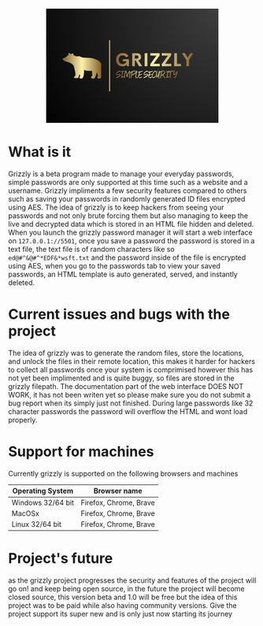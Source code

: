 <p align="center">
  <img src="Grizzly_logo.jfif" width="350" title="hover text">
</p>


# What is it 

Grizzly is a beta program made to manage your everyday passwords, simple passwords are only supported at this time such as a website and a username. Grizzly impliments a few security features compared to others such as saving your passwords in randomly generated ID files encrypted using AES. The idea of grizzly is to keep hackers from seeing your passwords and not only brute forcing them but also managing to keep the live and decrypted data which is stored in an HTML file hidden and deleted. When you launch the grizzly password manager it will start a web interface on `127.0.0.1://5501`, once you save a password the password is stored in a text file, the text file is of random characters like so `ed@#^&@#^*EDF&*wsft.txt` and the password inside of the file is encrypted using AES, when you go to the passwords tab to view your saved passwords, an HTML template is auto generated, served, and instantly deleted. 

# Current issues and bugs with the project 

The idea of grizzly was to generate the random files, store the locations, and unlock the files in their remote location, this makes it harder for hackers to collect all passwords once your system is comprimised however this has not yet been implimented and is quite buggy, so files are stored in the grizzly filepath. The documentation part of the web interface DOES NOT WORK, it has not been writen yet so please make sure you do not submit a bug report when its simply just not finished. During large passwords like 32 character passwords the password will overflow the HTML and wont load properly.

# Support for machines 

Currently grizzly is supported on the following browsers and machines 

| Operating System      | Browser name                 | 
| --------------------- | ---------------------------- |
| Windows 32/64 bit     | Firefox, Chrome, Brave       |
| MacOSx                | Firefox, Chrome, Brave       |
| Linux 32/64 bit       | Firefox, Chrome, Brave       |

# Project's future 

as the grizzly project progresses the security and features of the project will go on! and keep being open source, in the future the project will become closed source, this version beta and 1.0 will be free but the idea of this project was to be paid while also having community versions. Give the project support its super new and is only just now starting its journey
